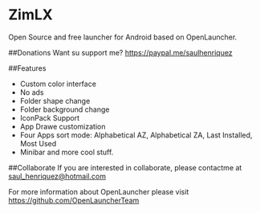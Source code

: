 # ZimLX
Open Source and free launcher for Android based on OpenLauncher.

##Donations
Want su support me? https://paypal.me/saulhenriquez


##Features
* Custom color interface
* No ads
* Folder shape change
* Folder background change
* IconPack Support
* App Drawe customization
* Four Apps sort mode: Alphabetical AZ, Alphabetical ZA, Last Installed, Most Used
* Minibar
and more cool stuff.

##Collaborate
If you are interested in collaborate, please contactme at saul_henriquez@hotmail.com

For more information about OpenLauncher please visit https://github.com/OpenLauncherTeam

